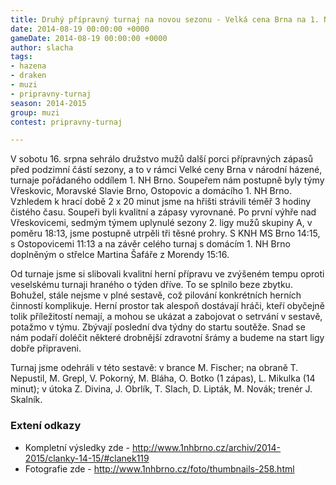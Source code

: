 ```yaml
---
title: Druhý přípravný turnaj na novou sezonu - Velká cena Brna na 1. NH Brno
date: 2014-08-19 00:00:00 +0000
gameDate: 2014-08-19 00:00:00 +0000
author: slacha
tags:
- hazena
- draken
- muzi
- pripravny-turnaj
season: 2014-2015
group: muzi
contest: pripravny-turnaj

---
```

V sobotu 16. srpna sehrálo družstvo mužů další porci přípravných zápasů před podzimní částí sezony, a to v rámci Velké ceny Brna v národní házené, turnaje pořádaného oddílem 1. NH Brno. Soupeřem nám postupně byly týmy Vřeskovic, Moravské Slavie Brno, Ostopovic a domácího 1. NH Brno. Vzhledem k hrací době 2 x 20 minut jsme na hřišti strávili téměř 3 hodiny čistého času. Soupeři byli kvalitní a zápasy vyrovnané. Po první výhře nad Vřeskovicemi, sedmým týmem uplynulé sezony 2. ligy mužů skupiny A, v poměru 18:13, jsme postupně utrpěli tři těsné prohry. S KNH MS Brno 14:15, s Ostopovicemi 11:13 a na závěr celého turnaj s domácím 1. NH Brno doplněným o střelce Martina Šafáře z Morendy 15:16. 

Od turnaje jsme si slibovali kvalitní herní přípravu ve zvýšeném tempu oproti veselskému turnaji hraného o týden dříve. To se splnilo beze zbytku. Bohužel, stále nejsme v plné sestavě, což pilování konkrétních herních činností komplikuje. Herní prostor tak alespoň dostávají hráči, kteří obyčejně tolik příležitostí nemají, a mohou se ukázat a zabojovat o setrvání v sestavě, potažmo v týmu. Zbývají poslední dva týdny do startu soutěže. Snad se nám podaří doléčit některé drobnější zdravotní šrámy a budeme na start ligy dobře připraveni.

Turnaj jsme odehráli v této sestavě: v brance M. Fischer; na obraně T. Nepustil, M. Grepl, V. Pokorný, M. Bláha, O. Botko (1 zápas), L. Mikulka (14 minut); v útoka Z. Divina, J. Obrlík, T. Slach, D. Lipták, M. Novák; trenér J. Skalník.

### Extení odkazy

* Kompletní výsledky zde - http://www.1nhbrno.cz/archiv/2014-2015/clanky-14-15/#clanek119
* Fotografie zde - http://www.1nhbrno.cz/foto/thumbnails-258.html
